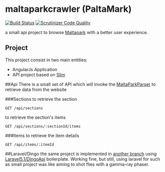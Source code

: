 # maltaparkcrawler (PaltaMark)
[![Build Status](https://scrutinizer-ci.com/g/vikkio88/maltaparkcrawler/badges/build.png?b=master)](https://scrutinizer-ci.com/g/vikkio88/maltaparkcrawler/build-status/master) [![Scrutinizer Code Quality](https://scrutinizer-ci.com/g/vikkio88/maltaparkcrawler/badges/quality-score.png?b=master)](https://scrutinizer-ci.com/g/vikkio88/maltaparkcrawler/?branch=master)

a small api project to browse <a href="http://maltapark.com">Maltapark</a> with a better user experience.

## Project
This project consist in two main entities:
  - AngularJs Application
  - API project based on [Slim](https://github.com/slimphp/slim)
  
##Api
There is a small set of API which will invoke the [MaltaParkParser](https://github.com/vikkio88/maltaparkcrawler/blob/slim-api/Lib/MaltaParkParser.php) to retrieve data from the website

###Sections
to retrieve the section
```
GET /api/sections
```
to retrieve the section's items
```
GET /api/sections/:sectionId/items
```
###Items
to retrieve the item details
```
GET /api/items/:itemId
```


##Laravel/Dingo
the same project is implemented in [another branch](https://github.com/vikkio88/maltaparkcrawler/tree/laravel-dingo) using [Laravel5.1/DingoApi](https://github.com/francescomalatesta/laravel-api-boilerplate-jwt) boilerplate.
Working fine, but still, using laravel for such as small project was like aiming to shot flies with a gamma-ray phaser.




